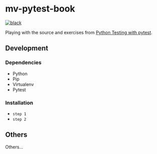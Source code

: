 # mv-pytest-book

[![black][black-badge]](https://github.com/ambv/black)

Playing with the source and exercises from
[Python Testing with pytest](https://pragprog.com/book/bopytest/python-testing-with-pytest).


## Development
### Dependencies

- Python
- Pip
- Virtualenv
- Pytest

### Installation

- `step 1`
- `step 2`

## Others

Others...


[LICENSE]: ./LICENSE
[license-badge]: https://img.shields.io/badge/license-MIT-blue.svg
[black-badge]: https://img.shields.io/badge/code%20style-black-000000.svg


